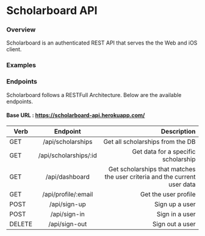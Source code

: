 # Scholarboard API

### Overview
Scholarboard is an authenticated REST API that serves the the Web and iOS client.

### Examples


### Endpoints

Scholarboard follows a RESTFull Architecture. Below are the available endpoints.

#### Base URL : https://scholarboard-api.herokuapp.com/

|       Verb          |      Endpoint        |      Description                           |
| -------------       |:--------------------:| ------------------------------------------:|
| GET                 | /api/scholarships                       |Get all scholarships from the DB         |
| GET                 | /api/scholarships/:id         |Get data for a specific scholarship    |
| GET                 | /api/dashboard       |Get scholarships that matches the user criteria and the current user data       |
| GET                 | /api/profile/:email|Get the user profile   |
| POST                | /api/sign-up|Sign up a user |
| POST                | /api/sign-in|Sign in a user |
| DELETE              | /api/sign-out|Sign out a user|
